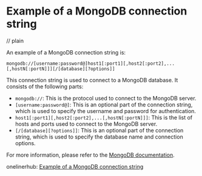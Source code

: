 # Example of a MongoDB connection string
// plain

An example of a MongoDB connection string is:

```
mongodb://[username:password@]host1[:port1][,host2[:port2],...[,hostN[:portN]]][/[database][?options]]
```

This connection string is used to connect to a MongoDB database. It consists of the following parts:

- `mongodb://`: This is the protocol used to connect to the MongoDB server.
- `[username:password@]`: This is an optional part of the connection string, which is used to specify the username and password for authentication.
- `host1[:port1][,host2[:port2],...[,hostN[:portN]]]`: This is the list of hosts and ports used to connect to the MongoDB server.
- `[/[database][?options]]`: This is an optional part of the connection string, which is used to specify the database name and connection options.

For more information, please refer to the [MongoDB documentation](https://docs.mongodb.com/manual/reference/connection-string/).

onelinerhub: [Example of a MongoDB connection string](https://onelinerhub.com/mongodb/example-of-a-mongodb-connection-string)